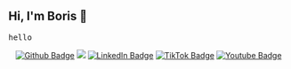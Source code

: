 ## Hi, I'm Boris 👋


<samp>hello</samp>
<div align="center">
  <a href="https://github.com/borisvicena" target="_blank"><img src="https://img.shields.io/badge/Github-black?style=for-the-badge&logo=github&logoColor=white" alt="Github Badge"/></a>
  <a href="https://instagram.com/borisvicena" target="_blank"><img src="https://img.shields.io/badge/-Instagram-%23E4405F?style=for-the-badge&logo=instagram&logoColor=white" target="_blank"></a>
  <a href="https://www.linkedin.com/in/borisvicena/" target="_blank"><img src="https://img.shields.io/badge/LinkedIn-blue?style=for-the-badge&logo=linkedin&logoColor=white" alt="LinkedIn Badge"/></a>
  <a href="https://www.tiktok.com/@borisvicena" target="_blank"><img src="https://img.shields.io/badge/TikTok-black?style=for-the-badge&logo=tiktok&logoColor=white" alt="TikTok Badge"/></a>
  <a href="https://www.youtube.com/channel/UClg67C2FSkeHy_-sWQIbbsw" target="_blank"><img src="https://img.shields.io/badge/YouTube-red?style=for-the-badge&logo=youtube&logoColor=white" alt="Youtube Badge"/></a>
</div
